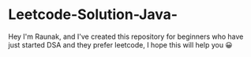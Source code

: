 # Leetcode-Solution-Java-

Hey I'm Raunak,
and I've created this repository for beginners who have just started DSA and they prefer  leetcode, I hope this will help you 😀
